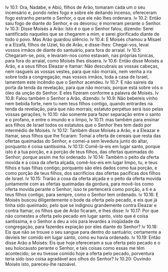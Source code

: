 lv 10.1: Ora, Nadabe, e Abiú, filhos de Arão, tomaram cada um o seu incensário e, pondo neles fogo e sobre ele deitando incenso, ofereceram fogo estranho perante o Senhor, o que ele não lhes ordenara.
lv 10.2: Então saiu fogo de diante do Senhor, e os devorou; e morreram perante o Senhor.
lv 10.3: Disse Moisés a Arão: Isto é o que o Senhor falou, dizendo: Serei santificado naqueles que se chegarem a mim, e serei glorificado diante de todo o povo. Mas Arão guardou silêncio.
lv 10.4: E Moisés chamou a Misael e a Elzafã, filhos de Uziel, tio de Arão, e disse-lhes: Chegai-vos, levai vossos irmãos de diante do santuário, para fora do arraial.
lv 10.5: Chegaram-se, pois, e levaram-nos como estavam, nas próprias túnicas, para fora do arraial, como Moisés lhes dissera.
lv 10.6: Então disse Moisés a Arão, e a seus filhos Eleazar e Itamar: Não descubrais as vossas cabeças, nem rasgueis as vossas vestes, para que não morrais, nem venha a ira sobre toda a congregação; mas vossos irmãos, toda a casa de Israel, lamentem este incêndio que o Senhor acendeu.
lv 10.7: E não saireis da porta da tenda da revelação, para que não morrais; porque está sobre vós o óleo da unção do Senhor. E eles fizeram conforme a palavra de Moisés.
lv 10.8: Falou também o Senhor a Arão, dizendo:
lv 10.9: Não bebereis vinho nem bebida forte, nem tu nem teus filhos contigo, quando entrardes na tenda da revelação, para que não morrais; estatuto perpétuo será isso pelas vossas gerações,
lv 10.10: não somente para fazer separação entre o santo e o profano, e entre o imundo e o limpo,
lv 10.11: mas também para ensinar aos filhos de Israel todos os estatutos que o Senhor lhes tem dado por intermédio de Moisés.
lv 10.12: Também disse Moisés a Arão, e a Eleazar e Itamar, seus filhos que lhe ficaram: Tomai a oferta de cereais que resta das ofertas queimadas do Senhor, e comei-a sem levedura junto do altar, porquanto é coisa santíssima.
lv 10.13: Comê-la-eis em lugar santo, porque isto é a tua porção, e a porção de teus filhos, das ofertas queimadas do Senhor; porque assim me foi ordenado.
lv 10.14: Também o peito da oferta movida e a coxa da oferta alçada, comê-los-eis em lugar limpo, tu, e teus filhos e tuas filhas contigo; porquanto são eles dados como tua porção, e como porção de teus filhos, dos sacrifícios das ofertas pacíficas dos filhos de Israel.
lv 10.15: Trarão a coxa da oferta alçada e o peito da oferta movida juntamente com as ofertas queimadas da gordura, para movê-los como oferta movida perante o Senhor; isso te pertencerá como porção, a ti e a teus filhos contigo, para sempre, como o Senhor tem ordenado.
lv 10.16: E Moisés buscou diligentemente o bode da oferta pelo pecado, e eis que já tinha sido queimado; pelo que se indignou grandemente contra Eleazar e contra Itamar, os filhos que de Arão ficaram, e lhes disse:
lv 10.17: Por que não comestes a oferta pelo pecado em lugar santo, visto que é coisa santíssima, e o Senhor a deu a vós para levardes a iniqüidade da congregação, para fazerdes expiação por eles diante do Senhor?
lv 10.18: Eis que não se trouxe o seu sangue para dentro do santuário; certamente a devíeis ter comido em lugar santo, como eu havia ordenado.
lv 10.19: Então disse Arão a Moisés: Eis que hoje ofereceram a sua oferta pelo pecado e o seu holocausto perante o Senhor, e tais coisas como essas me têm acontecido; se eu tivesse comido hoje a oferta pelo pecado, porventura teria sido isso coisa agradável aos olhos do Senhor?
lv 10.20: Ouvindo Moisés isto, pareceu-lhe razoável.
